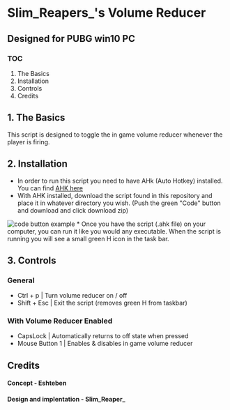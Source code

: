 # Slim_Reapers_'s Volume Reducer
## Designed for PUBG win10 PC

### TOC
1. The Basics
2. Installation
3. Controls
4. Credits

## 1. The Basics
This script is designed to toggle the in game volume reducer whenever the player is firing.

## 2. Installation
* In order to run this script you need to have AHk (Auto Hotkey) installed. You can find <a href="https://www.autohotkey.com">AHK here</a>
* With AHK installed, download the script found in this repository and place it in whatever directory you wish. (Push the green "Code" button and download and click download zip)
<img src="https://photos.app.goo.gl/fzV3UNLSsLsVv7aD7" alt="code button example"/> 
* Once you have the script (.ahk file) on your computer, you can run it like you would any executable. When the script is running you will see a small green H icon in the task bar.

## 3. Controls
###     General
* Ctrl + p    | Turn volume reducer on / off
* Shift + Esc | Exit the script (removes green H from taskbar)

###     With Volume Reducer Enabled
* CapsLock        | Automatically returns to off state when pressed
* Mouse Button 1  | Enables & disables in game volume reducer



## Credits
#### Concept -  Eshteben 
#### Design and implentation - Slim_Reaper_ 